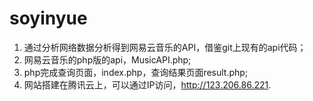 # soyinyue
1. 通过分析网络数据分析得到网易云音乐的API，借鉴git上现有的api代码；
2. 网易云音乐的php版的api，MusicAPI.php;
3. php完成查询页面，index.php，查询结果页面result.php;
4. 网站搭建在腾讯云上，可以通过IP访问，http://123.206.86.221.
